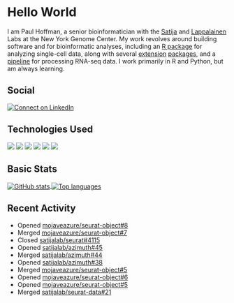 
<!-- README.md is generated from README.Rmd. Please edit that file -->

# Hello World

I am Paul Hoffman, a senior bioinformatician with the
[Satija](https://satijalab.org) and [Lappalainen](https://tllab.org)
Labs at the New York Genome Center. My work revolves around building
software and for bioinformatic analyses, including an [R
package](https://github.com/satijalab/seurat) for analyzing single-cell
data, along with several
[extension](https://github.com/satijalab/seurat-data)
[packages](https://github.com/mojaveazure/seurat-disk), and a
[pipeline](https://github.com/LappalainenLab/RNApipeline) for processing
RNA-seq data. I work primarily in R and Python, but am always learning.

## Social

<!-- badges: start -->

[![Connect on
LinkedIn](https://img.shields.io/badge/--linkedin?label=LinkedIn&logo=LinkedIn&style=social)](https://www.linkedin.com/in/pauljhoffman)

<!-- badges: end -->

## Technologies Used

<!-- badges: start -->

![](https://img.shields.io/badge/r-%23276DC3.svg?&logo=r&logoColor=white)
![](https://img.shields.io/badge/python%20-%2314354C.svg?&logo=python&logoColor=white)
![](https://img.shields.io/badge/markdown-%23000000.svg?&logo=markdown&logoColor=white)
![](https://img.shields.io/badge/git%20-%23F05033.svg?&logo=git&logoColor=white)
![](https://img.shields.io/badge/github%20-%23121011.svg?&logo=github&logoColor=white)
![](https://img.shields.io/badge/docker%20-%230db7ed.svg?&logo=docker&logoColor=white)
<!-- ![](https://img.shields.io/badge/Google%20Cloud%20-%234285F4.svg?&logo=google-cloud&logoColor=white) -->
<!-- badges: end -->

## Basic Stats

<a href="https://github.com/anuraghazra/github-readme-stats">
<img align="center" src="https://github-readme-stats.vercel.app/api?username=mojaveazure&count_private=true&show_icons=true" alt="GitHub stats" />
</a> <a href="https://github.com/anuraghazra/github-readme-stats">
<img align="center" src="https://github-readme-stats.vercel.app/api/top-langs?username=mojaveazure&layout=compact" alt= "Top languages" />
</a>

## Recent Activity

  - Opened
    [mojaveazure/seurat-object\#8](https://github.com/mojaveazure/seurat-object/pull/8)
  - Merged
    [mojaveazure/seurat-object\#7](https://github.com/mojaveazure/seurat-object/pull/7)
  - Closed
    [satijalab/seurat\#4115](https://github.com/satijalab/seurat/issues/4115)
  - Opened
    [satijalab/azimuth\#45](https://github.com/satijalab/azimuth/pull/45)
  - Merged
    [satijalab/azimuth\#44](https://github.com/satijalab/azimuth/pull/44)
  - Opened
    [satijalab/azimuth\#38](https://github.com/satijalab/azimuth/pull/38)
  - Merged
    [mojaveazure/seurat-object\#5](https://github.com/mojaveazure/seurat-object/pull/5)
  - Opened
    [mojaveazure/seurat-object\#6](https://github.com/mojaveazure/seurat-object/pull/6)
  - Opened
    [mojaveazure/seurat-object\#5](https://github.com/mojaveazure/seurat-object/pull/5)
  - Merged
    [satijalab/seurat-data\#21](https://github.com/satijalab/seurat-data/pull/21)
